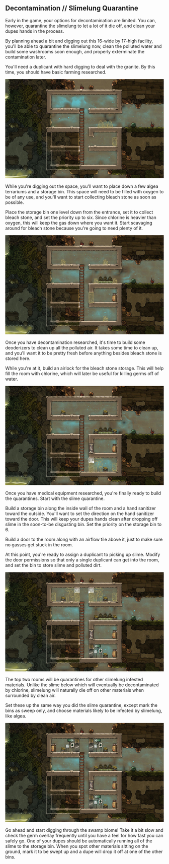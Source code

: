 Decontamination // Slimelung Quarantine
---------------------------------------

Early in the game, your options for decontamination are limited.  You can, however, quarantine the slimelung to let a lot of it die off, and clean your dupes hands in the process.

By planning ahead a bit and digging out this 16-wide by 17-high facility, you'll be able to quarantine the slimelung now, clean the polluted water and build some washrooms soon enough, and properly exterminate the contamination later.

You'll need a duplicant with hard digging to deal with the granite.  By this time, you should have basic farming researched.

![Step 1: gases](1-gases.jpeg)

While you're digging out the space, you'll want to place down a few algea terrariums and a storage bin.  This space will need to be filled with oxygen to be of any use, and you'll want to start collecting bleach stone as soon as possible.

Place the storage bin one level down from the entrance, set it to collect bleach stone, and set the priority up to six.  Since chlorine is heavier than oxygen, this will keep the gas down where you want it.  Start scavaging around for bleach stone because you're going to need plenty of it.

![Step 2: air quality](2-air-quality.jpeg)

Once you have decontamination researched, it's time to build some deoderizers to clean up all the polluted air.  It takes some time to clean up, and you'll want it to be pretty fresh before anything besides bleach stone is stored here.

While you're at it, build an airlock for the bleach stone storage.  This will help fill the room with chlorine, which will later be useful for killing germs off of water.

![Step 3: slime quarantine](3-slime-quarantine.jpeg)

Once you have medical equipment researched, you're finally ready to build the quarantines.  Start with the slime quarantine.

Build a storage bin along the inside wall of the room and a hand sanitizer toward the outside.  You'll want to set the direction on the hand sanitizer toward the door.  This will keep your dupes hands clean after dropping off slime in the soon-to-be disgusting bin.  Set the priority on the storage bin to 6.

Build a door to the room along with an airflow tile above it, just to make sure no gasses get stuck in the room.

At this point, you're ready to assign a duplicant to picking up slime.  Modify the door permissions so that only a single duplicant can get into the room, and set the bin to store slime and polluted dirt.

![Step 4: other quarantines](4-other-quarantines.jpeg)

The top two rooms will be quarantines for other slimelung infested materials.  Unlike the slime below which will eventually be decontaminated by chlorine, slimelung will naturally die off on other materials when surrounded by clean air.

Set these up the same way you did the slime quarantine, except mark the bins as sweep only, and choose materials likely to be infected by slimelung, like algea.

![Step 5: done](5-done.jpeg)

Go ahead and start digging through the swamp biome!  Take it a bit slow and check the germ overlay frequently until you have a feel for how fast you can safely go.  One of your dupes should be automatically running all of the slime to the storage bin.  When you spot other materials sitting on the ground, mark it to be swept up and a dupe will drop it off at one of the other bins.
